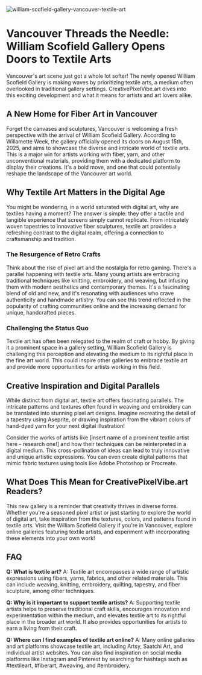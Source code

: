 ![william-scofield-gallery-vancouver-textile-art](https://images.pexels.com/photos/28811607/pexels-photo-28811607.jpeg?auto=compress&cs=tinysrgb&fit=crop&h=627&w=1200)

# Vancouver Threads the Needle: William Scofield Gallery Opens Doors to Textile Arts

Vancouver's art scene just got a whole lot softer! The newly opened William Scofield Gallery is making waves by prioritizing textile arts, a medium often overlooked in traditional gallery settings. CreativePixelVibe.art dives into this exciting development and what it means for artists and art lovers alike.

## A New Home for Fiber Art in Vancouver

Forget the canvases and sculptures, Vancouver is welcoming a fresh perspective with the arrival of William Scofield Gallery. According to Willamette Week, the gallery officially opened its doors on August 15th, 2025, and aims to showcase the diverse and intricate world of textile arts. This is a major win for artists working with fiber, yarn, and other unconventional materials, providing them with a dedicated platform to display their creations. It's a bold move, and one that could potentially reshape the landscape of the Vancouver art world.

## Why Textile Art Matters in the Digital Age

You might be wondering, in a world saturated with digital art, why are textiles having a moment? The answer is simple: they offer a tactile and tangible experience that screens simply cannot replicate. From intricately woven tapestries to innovative fiber sculptures, textile art provides a refreshing contrast to the digital realm, offering a connection to craftsmanship and tradition.

### The Resurgence of Retro Crafts

Think about the rise of pixel art and the nostalgia for retro gaming. There's a parallel happening with textile arts. Many young artists are embracing traditional techniques like knitting, embroidery, and weaving, but infusing them with modern aesthetics and contemporary themes. It's a fascinating blend of old and new, and it's resonating with audiences who crave authenticity and handmade artistry. You can see this trend reflected in the popularity of crafting communities online and the increasing demand for unique, handcrafted pieces.

### Challenging the Status Quo

Textile art has often been relegated to the realm of craft or hobby. By giving it a prominent space in a gallery setting, William Scofield Gallery is challenging this perception and elevating the medium to its rightful place in the fine art world. This could inspire other galleries to embrace textile art and provide more opportunities for artists working in this field.

## Creative Inspiration and Digital Parallels

While distinct from digital art, textile art offers fascinating parallels. The intricate patterns and textures often found in weaving and embroidery can be translated into stunning pixel art designs. Imagine recreating the detail of a tapestry using Aseprite, or drawing inspiration from the vibrant colors of hand-dyed yarn for your next digital illustration! 

Consider the works of artists like [insert name of a prominent textile artist here - research one!] and how their techniques can be reinterpreted in a digital medium. This cross-pollination of ideas can lead to truly innovative and unique artistic expressions. You can even create digital patterns that mimic fabric textures using tools like Adobe Photoshop or Procreate.

## What Does This Mean for CreativePixelVibe.art Readers?

This new gallery is a reminder that creativity thrives in diverse forms. Whether you're a seasoned pixel artist or just starting to explore the world of digital art, take inspiration from the textures, colors, and patterns found in textile arts. Visit the William Scofield Gallery if you're in Vancouver, explore online galleries featuring textile artists, and experiment with incorporating these elements into your own work!

## FAQ

**Q: What is textile art?**
A: Textile art encompasses a wide range of artistic expressions using fibers, yarns, fabrics, and other related materials. This can include weaving, knitting, embroidery, quilting, tapestry, and fiber sculpture, among other techniques.

**Q: Why is it important to support textile artists?**
A: Supporting textile artists helps to preserve traditional craft skills, encourages innovation and experimentation within the medium, and elevates textile art to its rightful place in the broader art world. It also provides opportunities for artists to earn a living from their craft.

**Q: Where can I find examples of textile art online?**
A: Many online galleries and art platforms showcase textile art, including Artsy, Saatchi Art, and individual artist websites. You can also find inspiration on social media platforms like Instagram and Pinterest by searching for hashtags such as #textileart, #fiberart, #weaving, and #embroidery.
